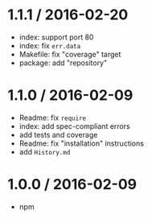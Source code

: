 
1.1.1 / 2016-02-20
==================

  * index: support port 80
  * index: fix `err.data`
  * Makefile: fix "coverage" target
  * package: add "repository"

1.1.0 / 2016-02-09
==================

  * Readme: fix `require`
  * index: add spec-compliant errors
  * add tests and coverage
  * Readme: fix "installation" instructions
  * add `History.md`

1.0.0 / 2016-02-09
==================

  * npm


